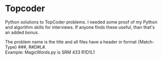 Topcoder
========

Python solutions to TopCoder problems. I needed some proof of my Python and algorithm skills for interviews. If anyone finds these useful, than that's an added bonus.   
    
The problem name is the title and all files have a header in format {Match-Type} ###, R#D#L#.   
Example: MagicWords.py is SRM 433 R1D1L1
